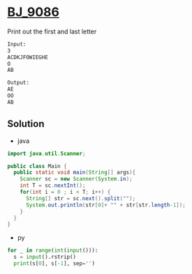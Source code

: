 # [BJ_9086](https://acmicpc.net/problem/9086)

Print out the first and last letter

```txt
Input:
3
ACDKJFOWIEGHE
O
AB

Output:
AE
OO
AB
```

## Solution

* java

```java
import java.util.Scanner;

public class Main {
  public static void main(String[] args){
    Scanner sc = new Scanner(System.in);
    int T = sc.nextInt();
    for(int i = 0 ; i < T; i++) {
      String[] str = sc.next().split("");
      System.out.println(str[0]+ "" + str[str.length-1]);
    }
  }
}
```

* py

```py
for _ in range(int(input())):
  s = input().rstrip()
  print(s[0], s[-1], sep='')
```
